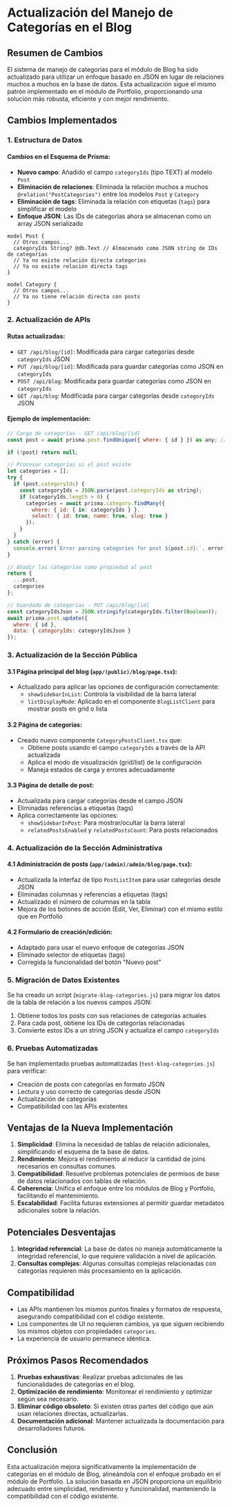 # Actualización del Manejo de Categorías en el Blog

## Resumen de Cambios

El sistema de manejo de categorías para el módulo de Blog ha sido actualizado para utilizar un enfoque basado en JSON en lugar de relaciones muchos a muchos en la base de datos. Esta actualización sigue el mismo patrón implementado en el módulo de Portfolio, proporcionando una solución más robusta, eficiente y con mejor rendimiento.

## Cambios Implementados

### 1. Estructura de Datos

#### Cambios en el Esquema de Prisma:

- **Nuevo campo**: Añadido el campo `categoryIds` (tipo TEXT) al modelo `Post`
- **Eliminación de relaciones**: Eliminada la relación muchos a muchos `@relation("PostCategories")` entre los modelos `Post` y `Category`
- **Eliminación de tags**: Eliminada la relación con etiquetas (`tags`) para simplificar el modelo
- **Enfoque JSON**: Las IDs de categorías ahora se almacenan como un array JSON serializado

```prisma
model Post {
  // Otros campos...
  categoryIds String? @db.Text // Almacenado como JSON string de IDs de categorías
  // Ya no existe relación directa categories
  // Ya no existe relación directa tags
}

model Category {
  // Otros campos...
  // Ya no tiene relación directa con posts
}
```

### 2. Actualización de APIs

#### Rutas actualizadas:

- `GET /api/blog/[id]`: Modificada para cargar categorías desde `categoryIds` JSON
- `PUT /api/blog/[id]`: Modificada para guardar categorías como JSON en `categoryIds`
- `POST /api/blog`: Modificada para guardar categorías como JSON en `categoryIds`
- `GET /api/blog`: Modificada para cargar categorías desde `categoryIds` JSON

#### Ejemplo de implementación:

```javascript
// Carga de categorías - GET /api/blog/[id]
const post = await prisma.post.findUnique({ where: { id } }) as any; // Forzar tipo para acceder a categoryIds

if (!post) return null;

// Procesar categorías si el post existe
let categories = [];
try {
  if (post.categoryIds) {
    const categoryIds = JSON.parse(post.categoryIds as string);
    if (categoryIds.length > 0) {
      categories = await prisma.category.findMany({
        where: { id: { in: categoryIds } },
        select: { id: true, name: true, slug: true }
      });
    }
  }
} catch (error) {
  console.error(`Error parsing categories for post ${post.id}:`, error);
}

// Añadir las categorías como propiedad al post
return {
  ...post,
  categories
};
```

```javascript
// Guardado de categorías - PUT /api/blog/[id]
const categoryIdsJson = JSON.stringify(categoryIds.filter(Boolean));
await prisma.post.update({
  where: { id },
  data: { categoryIds: categoryIdsJson }
});
```

### 3. Actualización de la Sección Pública

#### 3.1 Página principal del blog (`app/(public)/blog/page.tsx`):

- Actualizado para aplicar las opciones de configuración correctamente:
  - `showSidebarInList`: Controla la visibilidad de la barra lateral
  - `listDisplayMode`: Aplicado en el componente `BlogListClient` para mostrar posts en grid o lista

#### 3.2 Página de categorías:

- Creado nuevo componente `CategoryPostsClient.tsx` que:
  - Obtiene posts usando el campo `categoryIds` a través de la API actualizada
  - Aplica el modo de visualización (grid/list) de la configuración
  - Maneja estados de carga y errores adecuadamente

#### 3.3 Página de detalle de post:

- Actualizada para cargar categorías desde el campo JSON
- Eliminadas referencias a etiquetas (tags)
- Aplica correctamente las opciones:
  - `showSidebarInPost`: Para mostrar/ocultar la barra lateral
  - `relatedPostsEnabled` y `relatedPostsCount`: Para posts relacionados

### 4. Actualización de la Sección Administrativa

#### 4.1 Administración de posts (`app/(admin)/admin/blog/page.tsx`):

- Actualizada la interfaz de tipo `PostListItem` para usar categorías desde JSON
- Eliminadas columnas y referencias a etiquetas (tags)
- Actualizado el número de columnas en la tabla
- Mejora de los botones de acción (Edit, Ver, Eliminar) con el mismo estilo que en Portfolio

#### 4.2 Formulario de creación/edición:

- Adaptado para usar el nuevo enfoque de categorías JSON
- Eliminado selector de etiquetas (tags)
- Corregida la funcionalidad del botón "Nuevo post"

### 5. Migración de Datos Existentes

Se ha creado un script (`migrate-blog-categories.js`) para migrar los datos de la tabla de relación a los nuevos campos JSON:

1. Obtiene todos los posts con sus relaciones de categorías actuales
2. Para cada post, obtiene los IDs de categorías relacionadas
3. Convierte estos IDs a un string JSON y actualiza el campo `categoryIds`

### 6. Pruebas Automatizadas

Se han implementado pruebas automatizadas (`test-blog-categories.js`) para verificar:

- Creación de posts con categorías en formato JSON
- Lectura y uso correcto de categorías desde JSON
- Actualización de categorías
- Compatibilidad con las APIs existentes

## Ventajas de la Nueva Implementación

1. **Simplicidad**: Elimina la necesidad de tablas de relación adicionales, simplificando el esquema de la base de datos.
2. **Rendimiento**: Mejora el rendimiento al reducir la cantidad de joins necesarios en consultas comunes.
3. **Compatibilidad**: Resuelve problemas potenciales de permisos de base de datos relacionados con tablas de relación.
4. **Coherencia**: Unifica el enfoque entre los módulos de Blog y Portfolio, facilitando el mantenimiento.
5. **Escalabilidad**: Facilita futuras extensiones al permitir guardar metadatos adicionales sobre la relación.

## Potenciales Desventajas

1. **Integridad referencial**: La base de datos no maneja automáticamente la integridad referencial, lo que requiere validación a nivel de aplicación.
2. **Consultas complejas**: Algunas consultas complejas relacionadas con categorías requieren más procesamiento en la aplicación.

## Compatibilidad

- Las APIs mantienen los mismos puntos finales y formatos de respuesta, asegurando compatibilidad con el código existente.
- Los componentes de UI no requieren cambios, ya que siguen recibiendo los mismos objetos con propiedades `categories`.
- La experiencia de usuario permanece idéntica.

## Próximos Pasos Recomendados

1. **Pruebas exhaustivas**: Realizar pruebas adicionales de las funcionalidades de categorías en el blog.
2. **Optimización de rendimiento**: Monitorear el rendimiento y optimizar según sea necesario.
3. **Eliminar código obsoleto**: Si existen otras partes del código que aún usan relaciones directas, actualizarlas.
4. **Documentación adicional**: Mantener actualizada la documentación para desarrolladores futuros.

## Conclusión

Esta actualización mejora significativamente la implementación de categorías en el módulo de Blog, alineándola con el enfoque probado en el módulo de Portfolio. La solución basada en JSON proporciona un equilibrio adecuado entre simplicidad, rendimiento y funcionalidad, manteniendo la compatibilidad con el código existente.
